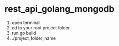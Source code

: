# rest_api_golang_mongodb

1. open terminal
2. cd to your root project folder
3. run go build
4. ./project_folder_name
